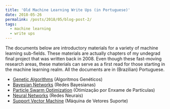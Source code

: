 ```yaml
---
title: 'Old Machine Learning Write Ups (in Portuguese)'
date: 2018-05-26
permalink: /posts/2018/05/blog-post-2/
tags:
  - machine learning
  - write ups
---
```


The documents below are introductory materials for a variety of machine learning sub-fields. These materials are actually chapters of my undegrad final project that was written back in 2008. Even though these fast-moving research areas, these materials can serve as a first read for those starting in the machine learning realm. All the documents are in (Brazilian) Portuguese.

* [Genetic Algorithms](/files/pdfs/geneticos.pdf) (Algoritmos Genéticos)
* [Bayesian Networks](files/pdfs/bayesianas.pdf) (Redes Bayesianas)
* [Particle Swarm Optimization](http://andreric.github.io/files/pdfs/enxames.pdf) (Otimização por Enxame de Partículas)
* [Neural Networks](https://andreric.github.io/files/pdfs/redes_neurais.pdf) (Redes Neurais)
* [Support Vector Machine](../files/pdfs/svm.pdf) (Máquina de Vetores Suporte)
